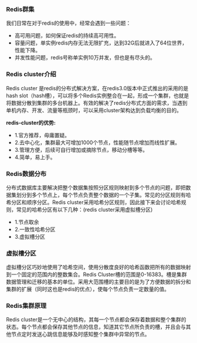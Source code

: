 ### **Redis群集**

我们日常在对于redis的使用中，经常会遇到一些问题：

- 高可用问题，如何保证redis的持续高可用性。
- 容量问题，单实例redis内存无法无限扩充，达到32G后就进入了64位世界，性能下降。
- 并发性能问题，redis号称单实例10万并发，但也是有尽头的。

### **Redis cluster介绍**

Redis cluster 是redis的分布式解决方案，在redis3.0版本中正式推出的采用的是hash slot（hash槽），可以将多个Redis实例整合在一起，形成一个集群，也就是将数据分散到集群的多台机器上。有效的解决了redis分布式方面的需求，当遇到单机内存、开发、流量等瓶颈时，可以采用cluster架构达到负载均衡的目的。

**redis-cluster的优势:**

- 1.官方推荐，毋庸置疑。
- 2.去中心化，集群最大可增加1000个节点，性能随节点增加而线性扩展。
- 3.管理方便，后续可自行增加或摘除节点，移动分槽等等。
- 4.简单，易上手。


### **Redis数据分布**

分布式数据库主要解决把整个数据集按照分区规则映射到多个节点的问题，即把数据集划分到多个节点上，每个节点负责整个数据的一个子集。常见的分区规则有哈希分区和顺序分区。Redis cluster采用哈希分区规则，因此接下来会讨论哈希规则，常见的哈希分区有以下几种：(redis cluster采用虚拟槽分区)

- 1.节点取余
- 2.一致性哈希分区
- 3.虚拟槽分区


### **虚拟槽分区**

虚拟槽分区巧妙地使用了哈希空间，使用分散度良好的哈希函数把所有的数据映射到一个固定的范围内的整数集合。Redis Cluster槽的范围是0-16383。槽是集群数据管理和迁移的基本的单位。采用大范围槽的主要目的是为了方便数据的拆分和集群的扩展（同时这也是redis的优点），使每个节点负责一定数量的值。


### **Redis集群原理**

Redis cluster是一个无中心的结构，其每一个节点都会保存着数据和整个集群的状态。每个节点都会保存其他节点的信息，知道其它节点所负责的槽，并且会与其他节点定时发送心跳信息能够及时感知整个集群中异常的节点。




